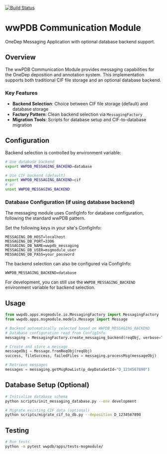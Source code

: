 [![Build Status](https://dev.azure.com/wwPDB/wwPDB%20Python%20Projects/_apis/build/status%2FwwPDB.py-wwpdb_apps_msgmodule?branchName=master)](https://dev.azure.com/wwPDB/wwPDB%20Python%20Projects/_build/latest?definitionId=19&branchName=master)

# wwPDB Communication Module

OneDep Messaging Application with optional database backend support.

## Overview

The wwPDB Communication Module provides messaging capabilities for the OneDep deposition and annotation system. This implementation supports both traditional CIF file storage and an optional database backend.

### Key Features

- **Backend Selection**: Choice between CIF file storage (default) and database storage
- **Factory Pattern**: Clean backend selection via `MessagingFactory`
- **Migration Tools**: Scripts for database setup and CIF-to-database migration

## Configuration

Backend selection is controlled by environment variable:

```bash
# Use database backend
export WWPDB_MESSAGING_BACKEND=database

# Use CIF backend (default) 
export WWPDB_MESSAGING_BACKEND=cif
# or
unset WWPDB_MESSAGING_BACKEND
```

### Database Configuration (if using database backend)

The messaging module uses ConfigInfo for database configuration, following the standard wwPDB pattern.

Set the following keys in your site's ConfigInfo:

```
MESSAGING_DB_HOST=localhost
MESSAGING_DB_PORT=3306
MESSAGING_DB_NAME=wwpdb_messaging
MESSAGING_DB_USER=msgmodule_user
MESSAGING_DB_PASS=your_password
```

The backend selection can also be configured via ConfigInfo:

```
WWPDB_MESSAGING_BACKEND=database
```

For development, you can still use the `WWPDB_MESSAGING_BACKEND` environment variable for backend selection.

## Usage

```python
from wwpdb.apps.msgmodule.io.MessagingFactory import MessagingFactory
from wwpdb.apps.msgmodule.models.Message import Message

# Backend automatically selected based on WWPDB_MESSAGING_BACKEND
# Database configuration read from ConfigInfo
messaging = MessagingFactory.create_messaging_backend(reqObj, verbose=True)

# Create and store a message
messageObj = Message.fromReqObj(reqObj)
success, fileSuccess, failedFiles = messaging.processMsg(messageObj)

# Retrieve messages
messages = messaging.getMsgRowList(p_depDataSetId="D_1234567890")
```

## Database Setup (Optional)

```bash
# Initialize database schema
python scripts/init_messaging_database.py --env development

# Migrate existing CIF data (optional)
python scripts/migrate_cif_to_db.py --deposition D_1234567890
```

## Testing

```bash
# Run tests
python -m pytest wwpdb/apps/tests-msgmodule/
```
